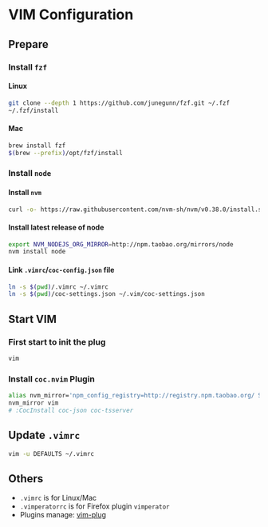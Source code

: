 # VIM Configuration

## Prepare

### Install `fzf`

#### Linux

```bash
git clone --depth 1 https://github.com/junegunn/fzf.git ~/.fzf
~/.fzf/install
```

#### Mac

```bash
brew install fzf
$(brew --prefix)/opt/fzf/install
```

### Install `node`

#### Install `nvm`

```bash
curl -o- https://raw.githubusercontent.com/nvm-sh/nvm/v0.38.0/install.sh | bash
```

#### Install latest release of node

```bash
export NVM_NODEJS_ORG_MIRROR=http://npm.taobao.org/mirrors/node
nvm install node
```

#### Link `.vimrc`/`coc-config.json` file

```bash
ln -s $(pwd)/.vimrc ~/.vimrc
ln -s $(pwd)/coc-settings.json ~/.vim/coc-settings.json
```

## Start VIM

### First start to init the plug

```bash
vim
```

### Install `coc.nvim` Plugin

```bash
alias nvm_mirror='npm_config_registry=http://registry.npm.taobao.org/ SASS_BINARY_SITE=https://npm.taobao.org/mirrors/node-sass/'
nvm_mirror vim
# :CocInstall coc-json coc-tsserver
```

## Update `.vimrc`

```bash
vim -u DEFAULTS ~/.vimrc
```

## Others

- `.vimrc` is for Linux/Mac
- `.vimperatorrc` is for Firefox plugin `vimperator`
- Plugins manage: [vim-plug](https://github.com/junegunn/vim-plug)
